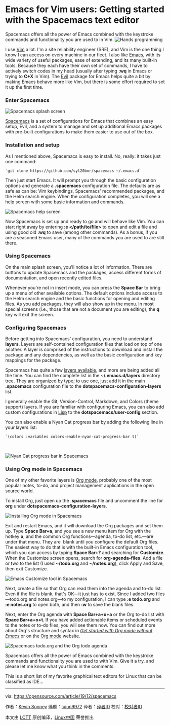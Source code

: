 [#]: collector: (lujun9972)
[#]: translator: ( )
[#]: reviewer: ( )
[#]: publisher: ( )
[#]: url: ( )
[#]: subject: (Emacs for Vim users: Getting started with the Spacemacs text editor)
[#]: via: (https://opensource.com/article/19/12/spacemacs)
[#]: author: (Kevin Sonney https://opensource.com/users/ksonney)

Emacs for Vim users: Getting started with the Spacemacs text editor
======
Spacemacs offers all the power of Emacs combined with the keystroke
commands and functionality you are used to in Vim.
![Hands programming][1]

I use [Vim][2] a lot. I'm a site reliability engineer (SRE), and Vim is the one thing I know I can access on every machine in our fleet. I also like [Emacs][3], with its wide variety of useful packages, ease of extending, and its many built-in tools. Because they each have their own set of commands, I have to actively switch codes in my head (usually after typing **:wq** in Emacs or trying to **C+X** in Vim). The [Evil][4] package for Emacs helps quite a bit by making Emacs behave more like Vim, but there is some effort required to set it up the first time.

### Enter Spacemacs

![Spacemacs splash screen][5]

[Spacemacs][6] is a set of configurations for Emacs that combines an easy setup, Evil, and a system to manage and set up additional Emacs packages with pre-built configurations to make them easier to use out of the box.

### Installation and setup

As I mentioned above, Spacemacs is easy to install. No, really: it takes just one command:


```
`git clone https://github.com/syl20bnr/spacemacs ~/.emacs.d`
```

Then just start Emacs. It will prompt you through the basic configuration options and generate a **.spacemacs** configuration file. The defaults are as safe as can be: Vim keybindings, Spacemacs' recommended packages, and the Helm search engine. When the configuration completes, you will see a help screen with some basic information and commands.

![Spacemacs help screen][7]

Now Spacemacs is set up and ready to go and will behave like Vim. You can start right away by entering **:e &lt;/path/to/file&gt;** to open and edit a file and using good old **:wq** to save (among other commands). As a bonus, if you are a seasoned Emacs user, many of the commands you are used to are still there.

### Using Spacemacs

On the main splash screen, you'll notice a lot of information. There are buttons to update Spacemacs and the packages, access different forms of documentation, and open recently edited files.

Whenever you're not in insert mode, you can press the **Space Bar** to bring up a menu of other available options. The default options include access to the Helm search engine and the basic functions for opening and editing files. As you add packages, they will also show up in the menu. In most special screens (i.e., those that are not a document you are editing), the **q** key will exit the screen.

### Configuring Spacemacs

Before getting into Spacemacs' configuration, you need to understand **layers**. Layers are self-contained configuration files that load on top of one another. A layer is comprised of the instructions to download and install the package and any dependencies, as well as the basic configuration and key mappings for the package.

Spacemacs has quite a few [layers available][8], and more are being added all the time. You can find the complete list in the **~/.emacs.d/layers** directory tree. They are organized by type; to use one, just add it in the main **.spacemacs** configuration file to the **dotspacemacs-configuration-layers** list.

I generally enable the Git, Version-Control, Markdown, and Colors (theme support) layers. If you are familiar with configuring Emacs, you can also add custom configurations in [Lisp][9] to the **dotspacemacs/user-config** section.

You can also enable a Nyan Cat progress bar by adding the following line in your layers list:


```
`(colors :variables colors-enable-nyan-cat-progress-bar t)`
```

 

![Nyan Cat progress bar in Spacemacs][10]

### Using Org mode in Spacemacs

One of my other favorite layers is [Org mode][11], probably one of the most popular notes, to-do, and project management applications in the open source world.

To install Org, just open up the **.spacemacs** file and uncomment the line for **org** under **dotspacemacs-configuration-layers**.

![Installing Org mode in Spacemacs][12]

Exit and restart Emacs, and it will download the Org packages and set them up. Type **Space Bar+a**, and you see a new menu item for Org with the hotkey **o**, and the common Org functions—agenda, to-do list, etc.—are under that menu. They are  blank until you configure the default Org files. The easiest way to do that is with the built-in Emacs configuration tool, which you can access by typing **Space Bar+?** and searching for **Customize**. When the Customize screen opens, search for **org-agenda-files**. Add a file or two to the list (I used **~/todo.org** and **~/notes.org**), click Apply and Save, then exit Customize.

![Emacs Customize tool in Spacemacs][13]

Next, create a file so that Org can read them into the agenda and to-do list. Even if the file is blank, that's OK—it just has to exist. Since I added two files—todo.org and notes.org—to my configuration, I can type **:e todo.org** and **:e notes.org** to open both, and then **:w** to save the blank files.

Next, enter the Org agenda with **Space Bar+a+o+a** or the Org to-do list with **Space Bar+a+o+t**. If you have added actionable items or scheduled events to the notes or to-do files, you will see them now. You can find out more about Org's structure and syntax in _[Get started with Org mode without Emacs][14]_ or on the [Org mode][11] website.

![Spacemacs todo.org and the Org todo agenda][15]

Spacemacs offers all the power of Emacs combined with the keystroke commands and functionality you are used to with Vim. Give it a try, and please let me know what you think in the comments.

This is a short list of my favorite graphical text editors for Linux that can be classified as IDE...

--------------------------------------------------------------------------------

via: https://opensource.com/article/19/12/spacemacs

作者：[Kevin Sonney][a]
选题：[lujun9972][b]
译者：[译者ID](https://github.com/译者ID)
校对：[校对者ID](https://github.com/校对者ID)

本文由 [LCTT](https://github.com/LCTT/TranslateProject) 原创编译，[Linux中国](https://linux.cn/) 荣誉推出

[a]: https://opensource.com/users/ksonney
[b]: https://github.com/lujun9972
[1]: https://opensource.com/sites/default/files/styles/image-full-size/public/lead-images/programming-code-keyboard-laptop.png?itok=pGfEfu2S (Hands programming)
[2]: https://www.vim.org/
[3]: https://www.gnu.org/software/emacs
[4]: https://www.emacswiki.org/emacs/Evil
[5]: https://opensource.com/sites/default/files/uploads/spacemacs_spash.png (Spacemacs splash screen)
[6]: https://www.spacemacs.org/
[7]: https://opensource.com/sites/default/files/uploads/spacemacs_help.png (Spacemacs help screen)
[8]: https://www.spacemacs.org/layers/LAYERS.html
[9]: https://en.wikipedia.org/wiki/Lisp_(programming_language)
[10]: https://opensource.com/sites/default/files/uploads/nyan-cat-progress.png (Nyan Cat progress bar in Spacemacs)
[11]: https://orgmode.org
[12]: https://opensource.com/sites/default/files/uploads/spacemacs_org_change.png (Installing Org mode in Spacemacs)
[13]: https://opensource.com/sites/default/files/uploads/emacs_customize.png (Emacs Customize tool in Spacemacs)
[14]: https://opensource.com/article/19/1/productivity-tool-org-mode
[15]: https://opensource.com/sites/default/files/uploads/spacemacs_org.png (Spacemacs todo.org and the Org todo agenda)
